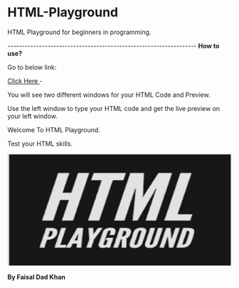 # HTML-Playground
<p>HTML Playground for beginners in programming.</p>
------------------------------------------------------------------
<strong>How to use?</strong>

<p>Go to below link:</p>
<a href="https://faisaldadkhan13.github.io/HTML-Playground"> Click Here </a>
-
<p>You will see two different windows for your HTML Code and Preview.</p>
<p>Use the left window to type your HTML code and get the live preview on your left window.</p>

<H> Welcome To HTML Playground.</H>
<p>Test your HTML skills. </p>
<img src= "Images/HTMLPLogo.png"

--------------------------------------------------------------------
<strong> By Faisal Dad Khan </strong>
